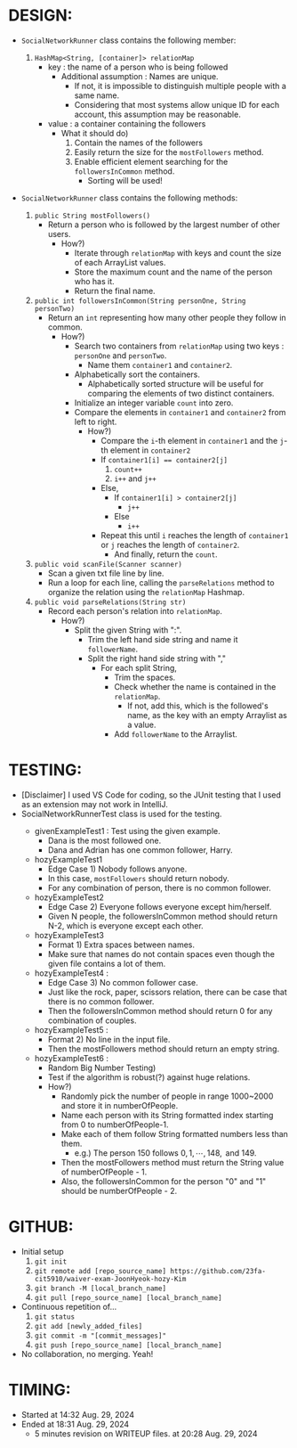# DESIGN: 
 - `SocialNetworkRunner` class contains the following member:
    1. `HashMap<String, [container]> relationMap`
        - key : the name of a person who is being followed
            - Additional assumption : Names are unique.
                - If not, it is impossible to distinguish multiple people with a same name.
                - Considering that most systems allow unique ID for each account, this assumption may be reasonable.
        - value : a container containing the followers
            - What it should do)
                1. Contain the names of the followers
                2. Easily return the size for the `mostFollowers` method.
                3. Enable efficient element searching for the `followersInCommon` method.
                   - Sorting will be used!
 
 - `SocialNetworkRunner` class contains the following methods:
    1. `public String mostFollowers()`
        - Return a person who is followed by the largest number of other users.
            - How?)
                - Iterate through `relationMap` with keys and count the size of each ArrayList values.
                - Store the maximum count and the name of the person who has it.
                - Return the final name.
    2. `public int followersInCommon(String personOne, String personTwo)`
        - Return an `int` representing how many other people they follow in common.
            - How?)
                - Search two containers from `relationMap` using two keys : `personOne` and `personTwo`.
                  - Name them `container1` and `container2`.
                - Alphabetically sort the containers.
                  - Alphabetically sorted structure will be useful for comparing the elements of two distinct containers.
                - Initialize an integer variable `count` into zero.
                - Compare the elements in `container1` and `container2` from left to right.
                    - How?)
                        - Compare the `i`-th element in `container1` and the `j`-th element in `container2`
                        - If `container1[i] == container2[j]`
                            1. `count++`
                            2. `i++` and `j++`
                        - Else,
                            - If `container1[i] > container2[j]`
                                - `j++`
                            - Else
                                - `i++`
                        - Repeat this until `i` reaches the length of `container1` or `j` reaches the length of `container2`.
                          - And finally, return the `count`.
    3. `public void scanFile(Scanner scanner)`
        - Scan a given txt file line by line.
        - Run a loop for each line, calling the `parseRelations` method to organize the relation using the `relationMap` Hashmap.
    4. `public void parseRelations(String str)`
        - Record each person's relation into `relationMap`.
            - How?)
              - Split the given String with ":".
                - Trim the left hand side string and name it `followerName`.
                - Split the right hand side string with ","
                  - For each split String,
                      - Trim the spaces.
                      - Check whether the name is contained in the `relationMap`.
                        - If not, add this, which is the followed's name, as the key with an empty Arraylist as a value.
                      - Add `followerName` to the Arraylist.

# TESTING: 
- [Disclaimer] I used VS Code for coding, so the JUnit testing that I used as an extension may not work in IntelliJ.
- SocialNetworkRunnerTest class is used for the testing.
  <Test Cases>
    - givenExampleTest1 : Test using the given example.
      - Dana is the most followed one.
      - Dana and Adrian has one common follower, Harry.
    - hozyExampleTest1
        - Edge Case 1) Nobody follows anyone.
        - In this case, `mostFollowers` should return nobody.
        - For any combination of person, there is no common follower.
    - hozyExampleTest2
        - Edge Case 2) Everyone follows everyone except him/herself.
        - Given N people, the followersInCommon method should return N-2, which is everyone except each other.
    - hozyExampleTest3
        - Format 1) Extra spaces between names.
        - Make sure that names do not contain spaces even though the given file contains a lot of them.
    - hozyExampleTest4 : 
        - Edge Case 3) No common follower case.
        - Just like the rock, paper, scissors relation, there can be case that there is no common follower. 
        - Then the followersInCommon method should return 0 for any combination of couples.
    - hozyExampleTest5 : 
        - Format 2) No line in the input file.
        - Then the mostFollowers method should return an empty string.
    - hozyExampleTest6 : 
        - Random Big Number Testing)
        - Test if the algorithm is robust(?) against huge relations.
        - How?)
            - Randomly pick the number of people in range 1000~2000 and store it in numberOfPeople.
            - Name each person with its String formatted index starting from 0 to numberOfPeople-1. 
            - Make each of them follow String formatted numbers less than them.
                - e.g.) The person $`150`$ follows $`0, 1, \cdots, 148, \textrm{ and } 149`$.
            - Then the mostFollowers method must return the String value of numberOfPeople - 1.
            - Also, the followersInCommon for the person "0" and "1" should be numberOfPeople - 2.

# GITHUB: 
- Initial setup
  1. `git init`
  2. `git remote add [repo_source_name] https://github.com/23fa-cit5910/waiver-exam-JoonHyeok-hozy-Kim`
  3. `git branch -M [local_branch_name]`
  4. `git pull [repo_source_name] [local_branch_name]`
- Continuous repetition of...
  1. `git status`
  2. `git add [newly_added_files]`
  3. `git commit -m "[commit_messages]"`
  4. `git push [repo_source_name] [local_branch_name]`
- No collaboration, no merging. Yeah!

# TIMING: 
 - Started at 14:32 Aug. 29, 2024
 - Ended at 18:31 Aug. 29, 2024
   - 5 minutes revision on WRITEUP files. at 20:28 Aug. 29, 2024